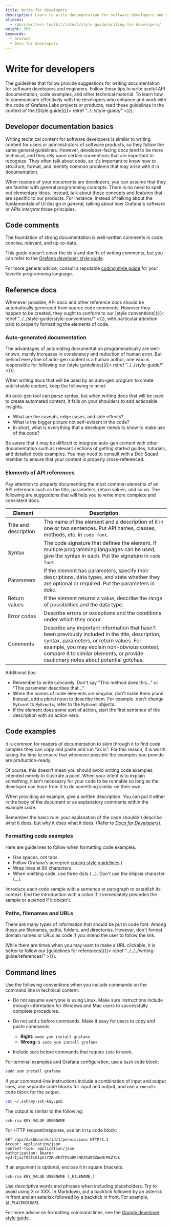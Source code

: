 ```yaml
---
title: Write for developers
description: Learn to write documentation for software developers and engineers.
aliases:
  - /docs/writers-toolkit/latest/style-guide/writing-for-developers/
weight: 500
keywords:
  - Grafana
  - Docs for developers
---
```


# Write for developers

The guidelines that follow provide suggestions for writing documentation for software developers and engineers. 
Follow these tips to write useful API documentation, code examples, and other technical material.
To learn how to communicate effectively with the developers who enhance and work with the code of Grafana Labs projects or products, read these guidelines in the context of the [Style guide]({{< relref "../../style-guide/" >}}).

## Developer documentation basics

Writing technical content for software developers is similar to writing content for users or administrators of software products, so they follow the same general guidelines. However, developer-facing docs tend to be more technical, and they rely upon certain conventions that are important to recognize. They often talk about code, so it's important to know how to structure, format, and identify common problems that may arise with it in documentation. 

When readers of your documents are developers, you can assume that they are familiar with general programming concepts. There is no need to spell out elementary ideas. Instead, talk about those concepts and features that are specific to our products. For instance, instead of talking about the fundamentals of UI design  _in general_, talking about how Grafana's software or APIs _interpret_ those principles.

## Code comments

The foundation of strong documentation is well-written comments in code: concise, relevant, and up-to-date. 

This guide doesn't cover the do's and don'ts of writing comments, but you can refer to the [Grafana developer style guide](https://github.com/grafana/grafana/blob/main/contribute/style-guides/code-comments.md).

For more general advice, consult a reputable [coding style guide](https://google.github.io/styleguide/) for your favorite programming language. 

## Reference docs

Whenever possible, API docs and other reference docs should be automatically generated from source code comments. However they happen to be created, they ought to conform to our [style conventions]({{< relref "../../style-guide/style-conventions/" >}}), with particular attention paid to properly formatting the elements of code.

### Auto-generated documentation

The advantages of automating documentation programmatically are well-known, mainly increases in consistency and reduction of human error. But behind every line of auto-gen content is a human author, one who is responsible for following our [style guidelines]({{< relref "../../style-guide/" >}}).

When writing docs that will be used by an auto-gen program to create publishable content, keep the following in mind:

An auto-gen tool can parse syntax, but when writing docs that will be used to create automated content, it falls on your shoulders to add actionable insights. 
- What are the caveats, edge cases, and side effects?
- What is the bigger picture not self-evident in the code? 
- In short, what is everything that a developer needs to know to make use of the code?

Be aware that it may be difficult to integrate auto-gen content with other documentation such as relevant sections of getting started guides, tutorials, and detailed code examples. You may need to consult with a Doc Squad member to ensure that your content is properly cross-referenced.

### Elements of API references

Pay attention to properly documenting the most common elements of an API reference such as the title, parameters, return values, and so on. The following are suggestions that will help you to write more complete and consistent docs.

| Element                                               | Description                                                           |
| ------------------------------------------------- | ----------------------------------------------------------------------- |
| Title and description       | The name of the element and a description of it in one or two sentences. Put API names, classes, methods, etc. in `code font`. |
| Syntax | The code signature that defines the element. If multiple programming languages can be used, give the syntax in each. Put the signature in `code font`. |
| Parameters | If the element has parameters, specify their descriptions, data types, and state whether they are optional or required. Put the parameters in _italic_. |
| Return values| If the element returns a value, describe the range of possibilities and the data type. |
| Error codes| Describe errors or exceptions and the conditions under which they occur. |
| Comments | Describe any important information that hasn't been previously included in the title, description, syntax, parameters, or return values. For example, you may explain non-obvious context, compare it to similar elements, or provide cautionary notes about potential gotchas. |

Additional tips:
- Remember to write concisely. Don't say "This method does this..." or "This parameter describes that..."
- When the names of code elements are singular, don't make them plural. Instead, add a plural noun to describe them. For example, don't change `MyEvent` to `MyEvents`; refer to the `MyEvent` objects. 
- If the element does some sort of action, start the first sentence of the description with an action verb. 

## Code examples

It is common for readers of documentation to skim through it to find code samples they can copy and paste and run "as is". For this reason, it is worth taking the time to ensure that whenever possible the examples you provide are production-ready.

Of course, this doesn't mean you should avoid writing code examples intended merely to illustrate a point. When your intent is to explain something, it isn't necessary for your code to be runnable so long as the developer can learn from it to do something similar on their own.

When providing an example, give a written description. You can put it either in the body of the document or as explanatory comments within the example code.

Remember the basic rule: your explanation of the code shouldn't describe _what_ it does, but _why_ it does what it does. (Refer to [_Docs for Developers_](https://docsfordevelopers.com/)).

### Formatting code examples

Here are guidelines to follow when formatting code examples.

- Use spaces, not tabs. 
- Follow Grafana's accepted [coding style guidelines](https://github.com/grafana/grafana/blob/main/contribute/style-guides/code-comments.md).)
- Wrap lines at 80 characters.
- When omitting code, use three dots (...). Don't use the ellipsis character (…).

Introduce each code sample with a sentence or paragraph to establish its context. End the introduction with a colon if it immediately precedes the sample or a period if it doesn't. 

### Paths, filenames and URLs

There are many types of information that should be put in code font. Among these are filenames, paths, folders, and directories. However, don't format domain names or URLs as code if you intend the user to follow the link. 

While there are times when you may want to make a URL clickable, it is better to follow our [guidelines for references]({{< relref "../../../writing-guide/references/" >}}).

## Command lines

Use the following conventions when you include commands on the command line in technical content.

- Do not assume everyone is using Linux. Make sure instructions include enough information for Windows and Mac users to successfully complete procedures.

- Do not add `$` before commands. Make it easy for users to copy and paste commands.

  - **Right:** `sudo yum install grafana`
  - **Wrong:** `$ sudo yum install grafana`

- Include `sudo` before commands that require `sudo` to work.

For terminal examples and Grafana configuration, use a `bash` code block:

```bash
sudo yum install grafana
```

If your command-line instructions include a combination of input and output lines, use separate code blocks for input and output, and use a `console` code block for the output.

```bash
cat ~/.ssh/my-ssh-key.pub
```

The output is similar to the following:

```console
ssh-rsa KEY_VALUE USERNAME
```

For HTTP request/response, use an `http` code block:

```http
GET /api/dashboards/id/1/permissions HTTP/1.1
Accept: application/json
Content-Type: application/json
Authorization: Bearer eyJrIjoiT0tTcG1pUlY2RnVKZTFVaDFsNFZXdE9ZWmNrMkZYbk
```

If an argument is optional, enclose it in square brackets.

```console
ssh-rsa KEY_VALUE USERNAME [_FILENAME_]
```

Use descriptive words and phrases when including placeholders. Try to avoid using X or XXX. In Markdown, put a backtick followed by an asterisk in front and an asterisk followed by a backtick in front. For example, (*`A_PLACEHOLDER`*).

For more advice on formatting command lines, see the [Google developer style guide](https://developers.google.com/style/code-syntax).